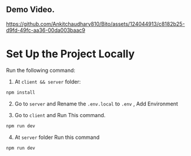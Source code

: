 ## Demo Video.


https://github.com/Ankitchaudhary810/Bito/assets/124044913/c8182b25-d9fd-49fc-aa36-00da003baac9



# Set Up the Project Locally

Run the following command:

1. At `client && server` folder:

```sh
npm install
```

2. Go to `server` and Rename the `.env.local` to `.env` , Add Environment

3. Go to `client` and Run This command.

```sh
npm run dev
```

4. At `server` folder Run this command

```sh
npm run dev
```
